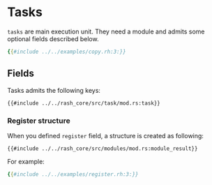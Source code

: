 # Tasks

`tasks` are main execution unit. They need a module and admits some optional fields described below.

```yaml
{{#include ../../examples/copy.rh:3:}}
```

## Fields

Tasks admits the following keys:

```rust,no_run,noplaypen
{{#include ../../rash_core/src/task/mod.rs:task}}
```

### Register structure

When you defined `register` field, a structure is created as following:

```rust,no_run,noplaypen
{{#include ../../rash_core/src/modules/mod.rs:module_result}}
```

For example:
```yaml
{{#include ../../examples/register.rh:3:}}
```

